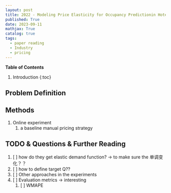 ```yaml
---
layout: post
title: 2022 - Modeling Price Elasticity for Occupancy Predictionin Hotel Dynamic Pricing
published: True
date: 2023-09-11
mathjax: True
catalog: true
tags:
  - paper reading
  - Industry
  - pricing
---
```


**Table of Contents**
1. Introduction
{:toc}
		
## Problem Definition


## Methods

1. Online experiment
    1. a baseline manual pricing strategy

## TODO & Questions & Further Reading

1. [ ] how do they get elastic demand function? -> to make sure the 单调变化？？
2. [ ] how to define target Q??
3. [ ] Other approaches in the experiments
4. [ ] Evaluation metrics -> interesting 
    1. [ ] WMAPE